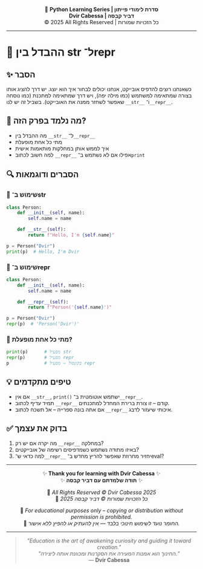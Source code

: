 <!-- DC_HEADER_START -->
<div align="center">

🐍 **Python Learning Series | סדרת לימודי פייתון**  
**Dvir Cabessa | דביר קבסה**  
© 2025 All Rights Reserved | כל הזכויות שמורות

</div>

---
<!-- DC_HEADER_END -->

# 📘 ההבדל בין __str__ ל־__repr__

## ✨ הסבר
כשאנחנו רוצים להדפיס אובייקט, אנחנו יכולים לבחור איך הוא יוצג. יש דרך להציג אותו בצורה שמתאימה למשתמש (כמו מילה יפה), ויש דרך שמתאימה למתכנת (כמו נוסחה שאפשר לשחזר ממנה את האובייקט). בשביל זה יש לנו `__str__` ו־`__repr__`.

## 🧠 מה נלמד בפרק הזה?
- מה ההבדל בין `__str__` ל־`__repr__`
- מתי כל אחת מופעלת
- איך לממש אותן במחלקות מותאמות אישית
- למה חשוב לכתוב `__repr__` אפילו אם לא נשתמש ב־`print`

## 🔍 הסברים ודוגמאות

### 🔸 שימוש ב־__str__

```python
class Person:
    def __init__(self, name):
        self.name = name

    def __str__(self):
        return f"Hello, I'm {self.name}"

p = Person("Dvir")
print(p)  # Hello, I'm Dvir
````

### 🔸 שימוש ב־**repr**

```python
class Person:
    def __init__(self, name):
        self.name = name

    def __repr__(self):
        return f"Person('{self.name}')"

p = Person("Dvir")
repr(p)  # 'Person('Dvir')'
```

### 🔸 מתי כל אחת מופעלת?

```python
print(p)      # מפעיל str
repr(p)       # מפעיל repr
p             # בקונסול – מפעיל repr
```

## 💡 טיפים מתקדמים

* אם אין `__str__`, `print()` ישתמש אוטומטית ב־`__repr__`.
* תמיד עדיף לכתוב `__repr__` קודם – זו צורת ברירת המחדל למתכנתים.
* אם אתה בונה ספרייה – אל תשכח לכתוב `__repr__` איכותי שיעזור לדבג.

## ✅ בדוק את עצמך

1. מה יקרה אם יש רק `__repr__` במחלקה?
2. באיזו מתודה נשתמש כשמדפיסים רשימה של אובייקטים?
3. למה כדאי ש־`__repr__` יחזיר מחרוזת שאפשר להריץ מחדש ב־eval?

<!-- DC_FOOTER_START -->
---

<div align="center">

✨ **Thank you for learning with Dvir Cabessa** ✨  
✨ **תודה שלמדתם עם דביר קבסה** ✨  

📘 *All Rights Reserved © Dvir Cabessa 2025*  
📘 *כל הזכויות שמורות © דביר קבסה 2025*  

🔗 *For educational purposes only – copying or distribution without permission is prohibited.*  
🔗 *החומר נועד לשימוש חינוכי בלבד — אין להעתיק או להפיץ ללא אישור.*

---

> _"Education is the art of awakening curiosity and guiding it toward creation."_  
> _"החינוך הוא אמנות המעירה את הסקרנות ומכוונת אותה ליצירה."_  
> — **Dvir Cabessa**

</div>
<!-- DC_FOOTER_END -->

